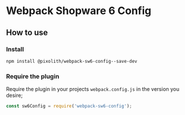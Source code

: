 # Webpack Shopware 6 Config

## How to use

### Install

```bash
npm install @pixolith/webpack-sw6-config--save-dev
```

### Require the plugin

Require the plugin in your projects `webpack.config.js` in the version you desire;

```javascript
const sw6Config = require('webpack-sw6-config');
```
